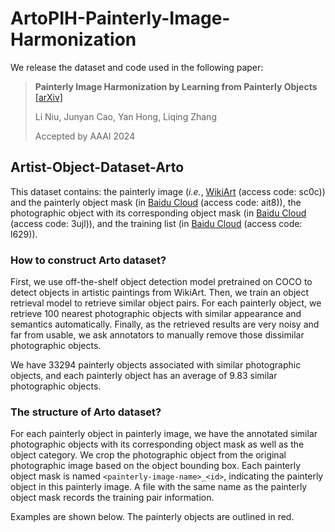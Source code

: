 # ArtoPIH-Painterly-Image-Harmonization

We release the dataset and code used in the following paper:
> **Painterly Image Harmonization by Learning from Painterly Objects**  [[arXiv]](https://arxiv.org/pdf/2312.10263.pdf)<br>
>
> Li Niu, Junyan Cao, Yan Hong, Liqing Zhang
>
> Accepted by AAAI 2024

## Artist-Object-Dataset-Arto

This dataset contains: the painterly image (*i.e.*, [WikiArt](https://pan.baidu.com/s/192pGtJeMzj5VqTDjH6DUXg) (access code: sc0c)) and the painterly object mask (in [Baidu Cloud](https://pan.baidu.com/s/1VacWN_5FgOXnzd2q9cIyYA) (access code: ait8)), the photographic object with its corresponding object mask (in [Baidu Cloud](https://pan.baidu.com/s/1x3xqoNvKOdocSjRHFq-pJA) (access code: 3ujl)), and the training list (in [Baidu Cloud](https://pan.baidu.com/s/15ZCUIj9rFc0m_LDpkVCeDA) (access code: l629)).

### How to construct Arto dataset?
First, we use off-the-shelf object detection model pretrained on COCO to detect objects in artistic paintings from WikiArt. 
Then, we train an object retrieval model to retrieve similar object pairs. For each painterly object, we retrieve 100 nearest photographic objects with similar appearance and semantics automatically. 
Finally, as the retrieved results are very noisy and far from usable, we ask annotators to manually remove those dissimilar photographic objects. 

We have 33294 painterly objects associated with similar photographic objects, and each painterly object has an average of 9.83 similar photographic objects.

### The structure of Arto dataset?
For each painterly object in painterly image, we have the annotated similar photographic objects with its corresponding object mask as well as the object category. We crop the photographic object from the original photographic image based on the object bounding box. Each painterly object mask is named `<painterly-image-name>_<id>`, indicating the painterly object in this painterly image. A file with the same name as the painterly object mask records the training pair information.

Examples are shown below. The painterly objects are outlined in red.
